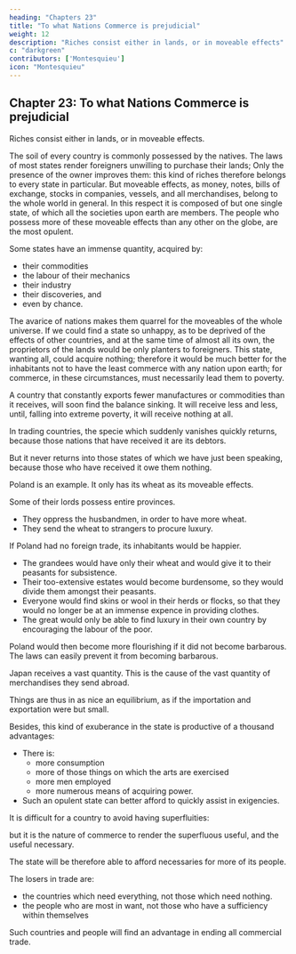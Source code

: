 ```yaml
---
heading: "Chapters 23"
title: "To what Nations Commerce is prejudicial"
weight: 12
description: "Riches consist either in lands, or in moveable effects"
c: "darkgreen"
contributors: ['Montesquieu']
icon: "Montesquieu"
---
```





## Chapter 23: To what Nations Commerce is prejudicial

Riches consist either in lands, or in moveable effects.

The soil of every country is commonly possessed by the natives.
The laws of most states render foreigners unwilling to purchase their lands;
Only the presence of the owner improves them:
this kind of riches therefore belongs to every state in particular.
But moveable effects, as money, notes, bills of exchange, stocks in companies, vessels, and all merchandises, belong to the whole world in general.
In this respect it is composed of but one single state, of which all the societies upon earth are members.
The people who possess more of these moveable effects than any other on the globe, are the most opulent.

Some states have an immense quantity, acquired by:
- their commodities
- the labour of their mechanics
- their industry
- their discoveries, and
- even by chance.

The avarice of nations makes them quarrel for the moveables of the whole universe.
If we could find a state so unhappy, as to be deprived of the effects of other countries, and at the same time of almost all its own, the proprietors of the lands would be only planters to foreigners.
This state, wanting all, could acquire nothing;
therefore it would be much better for the inhabitants not to have the least commerce with any nation upon earth; for commerce, in these circumstances, must necessarily lead them to poverty.

A country that constantly exports fewer manufactures or commodities than it receives, will soon find the balance sinking. It will receive less and less, until, falling into extreme poverty, it will receive nothing at all.

In trading countries, the specie which suddenly vanishes quickly returns, because those nations that have received it are its debtors.

But it never returns into those states of which we have just been speaking, because those who have received it owe them nothing.

Poland is an example. It only has its wheat as its moveable effects. 

Some of their lords possess entire provinces.
- They oppress the husbandmen, in order to have more wheat.
- They send the wheat to strangers to procure luxury.

If Poland had no foreign trade, its inhabitants would be happier.
- The grandees would have only their wheat and would give it to their peasants for subsistence.
- Their too-extensive estates would become burdensome, so they would divide them amongst their peasants.
- Everyone would find skins or wool in their herds or flocks, so that they would no longer be at an immense expence in providing clothes.
- The great would only be able to find luxury in their own country by encouraging the labour of the poor.

Poland would then become more flourishing if it did not become barbarous. The laws can easily prevent it from becoming barbarous.

Japan receives a vast quantity. This is the cause of the vast quantity of merchandises they send abroad.

Things are thus in as nice an equilibrium, as if the importation and exportation were but small.

Besides, this kind of exuberance in the state is productive of a thousand advantages:

- There is:
  - more consumption
  - more of those things on which the arts are exercised
  - more men employed
  - more numerous means of acquiring power.
- Such an opulent state can better afford to quickly assist in exigencies.

It is difficult for a country to avoid having superfluities:

but it is the nature of commerce to render the superfluous useful, and the useful necessary.

The state will be therefore able to afford necessaries for more of its people.

The losers in trade are:
- the countries which need everything, not those which need nothing. 
- the people who are most in want, not those who have a sufficiency within themselves

Such countries and people will find an advantage in ending all commercial trade.
